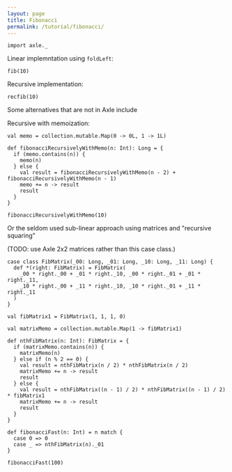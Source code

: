 ```yaml
---
layout: page
title: Fibonacci
permalink: /tutorial/fibonacci/
---
```



```tut:silent
import axle._
```

Linear implemntation using `foldLeft`:

```tut:book
fib(10)
```

Recursive implementation:

```tut:book
recfib(10)
```

Some alternatives that are not in Axle include

Recursive with memoization:

```tut:book
val memo = collection.mutable.Map(0 -> 0L, 1 -> 1L)

def fibonacciRecursivelyWithMemo(n: Int): Long = {
  if (memo.contains(n)) {
    memo(n)
  } else {
    val result = fibonacciRecursivelyWithMemo(n - 2) + fibonacciRecursivelyWithMemo(n - 1)
    memo += n -> result
    result
  }
}

fibonacciRecursivelyWithMemo(10)
```

Or the seldom used sub-linear approach using matrices and "recursive squaring"

(TODO: use Axle 2x2 matrices rather than this case class.)

```tut:book
case class FibMatrix(_00: Long, _01: Long, _10: Long, _11: Long) {
  def *(right: FibMatrix) = FibMatrix(
    _00 * right._00 + _01 * right._10, _00 * right._01 + _01 * right._11,
    _10 * right._00 + _11 * right._10, _10 * right._01 + _11 * right._11
  )
}

val fibMatrix1 = FibMatrix(1, 1, 1, 0)

val matrixMemo = collection.mutable.Map(1 -> fibMatrix1)

def nthFibMatrix(n: Int): FibMatrix = {
  if (matrixMemo.contains(n)) {
    matrixMemo(n)
  } else if (n % 2 == 0) {
    val result = nthFibMatrix(n / 2) * nthFibMatrix(n / 2)
    matrixMemo += n -> result
    result
  } else {
    val result = nthFibMatrix((n - 1) / 2) * nthFibMatrix((n - 1) / 2) * fibMatrix1
    matrixMemo += n -> result
    result
  }
}

def fibonacciFast(n: Int) = n match {
  case 0 => 0
  case _ => nthFibMatrix(n)._01
}

fibonacciFast(100)
```
